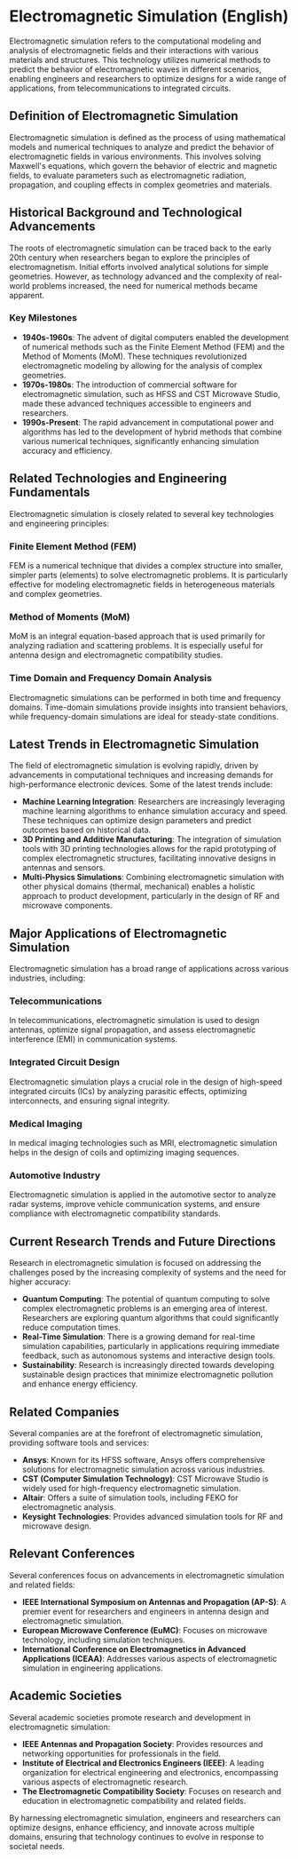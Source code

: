 # Electromagnetic Simulation (English)

Electromagnetic simulation refers to the computational modeling and analysis of electromagnetic fields and their interactions with various materials and structures. This technology utilizes numerical methods to predict the behavior of electromagnetic waves in different scenarios, enabling engineers and researchers to optimize designs for a wide range of applications, from telecommunications to integrated circuits.

## Definition of Electromagnetic Simulation

Electromagnetic simulation is defined as the process of using mathematical models and numerical techniques to analyze and predict the behavior of electromagnetic fields in various environments. This involves solving Maxwell's equations, which govern the behavior of electric and magnetic fields, to evaluate parameters such as electromagnetic radiation, propagation, and coupling effects in complex geometries and materials.

## Historical Background and Technological Advancements

The roots of electromagnetic simulation can be traced back to the early 20th century when researchers began to explore the principles of electromagnetism. Initial efforts involved analytical solutions for simple geometries. However, as technology advanced and the complexity of real-world problems increased, the need for numerical methods became apparent.

### Key Milestones

- **1940s-1960s**: The advent of digital computers enabled the development of numerical methods such as the Finite Element Method (FEM) and the Method of Moments (MoM). These techniques revolutionized electromagnetic modeling by allowing for the analysis of complex geometries.
- **1970s-1980s**: The introduction of commercial software for electromagnetic simulation, such as HFSS and CST Microwave Studio, made these advanced techniques accessible to engineers and researchers.
- **1990s-Present**: The rapid advancement in computational power and algorithms has led to the development of hybrid methods that combine various numerical techniques, significantly enhancing simulation accuracy and efficiency.

## Related Technologies and Engineering Fundamentals

Electromagnetic simulation is closely related to several key technologies and engineering principles:

### Finite Element Method (FEM)

FEM is a numerical technique that divides a complex structure into smaller, simpler parts (elements) to solve electromagnetic problems. It is particularly effective for modeling electromagnetic fields in heterogeneous materials and complex geometries.

### Method of Moments (MoM)

MoM is an integral equation-based approach that is used primarily for analyzing radiation and scattering problems. It is especially useful for antenna design and electromagnetic compatibility studies.

### Time Domain and Frequency Domain Analysis

Electromagnetic simulations can be performed in both time and frequency domains. Time-domain simulations provide insights into transient behaviors, while frequency-domain simulations are ideal for steady-state conditions.

## Latest Trends in Electromagnetic Simulation

The field of electromagnetic simulation is evolving rapidly, driven by advancements in computational techniques and increasing demands for high-performance electronic devices. Some of the latest trends include:

- **Machine Learning Integration**: Researchers are increasingly leveraging machine learning algorithms to enhance simulation accuracy and speed. These techniques can optimize design parameters and predict outcomes based on historical data.
- **3D Printing and Additive Manufacturing**: The integration of simulation tools with 3D printing technologies allows for the rapid prototyping of complex electromagnetic structures, facilitating innovative designs in antennas and sensors.
- **Multi-Physics Simulations**: Combining electromagnetic simulation with other physical domains (thermal, mechanical) enables a holistic approach to product development, particularly in the design of RF and microwave components.

## Major Applications of Electromagnetic Simulation

Electromagnetic simulation has a broad range of applications across various industries, including:

### Telecommunications

In telecommunications, electromagnetic simulation is used to design antennas, optimize signal propagation, and assess electromagnetic interference (EMI) in communication systems.

### Integrated Circuit Design

Electromagnetic simulation plays a crucial role in the design of high-speed integrated circuits (ICs) by analyzing parasitic effects, optimizing interconnects, and ensuring signal integrity.

### Medical Imaging

In medical imaging technologies such as MRI, electromagnetic simulation helps in the design of coils and optimizing imaging sequences.

### Automotive Industry

Electromagnetic simulation is applied in the automotive sector to analyze radar systems, improve vehicle communication systems, and ensure compliance with electromagnetic compatibility standards.

## Current Research Trends and Future Directions

Research in electromagnetic simulation is focused on addressing the challenges posed by the increasing complexity of systems and the need for higher accuracy:

- **Quantum Computing**: The potential of quantum computing to solve complex electromagnetic problems is an emerging area of interest. Researchers are exploring quantum algorithms that could significantly reduce computation times.
- **Real-Time Simulation**: There is a growing demand for real-time simulation capabilities, particularly in applications requiring immediate feedback, such as autonomous systems and interactive design tools.
- **Sustainability**: Research is increasingly directed towards developing sustainable design practices that minimize electromagnetic pollution and enhance energy efficiency.

## Related Companies

Several companies are at the forefront of electromagnetic simulation, providing software tools and services:

- **Ansys**: Known for its HFSS software, Ansys offers comprehensive solutions for electromagnetic simulation across various industries.
- **CST (Computer Simulation Technology)**: CST Microwave Studio is widely used for high-frequency electromagnetic simulation.
- **Altair**: Offers a suite of simulation tools, including FEKO for electromagnetic analysis.
- **Keysight Technologies**: Provides advanced simulation tools for RF and microwave design.

## Relevant Conferences

Several conferences focus on advancements in electromagnetic simulation and related fields:

- **IEEE International Symposium on Antennas and Propagation (AP-S)**: A premier event for researchers and engineers in antenna design and electromagnetic simulation.
- **European Microwave Conference (EuMC)**: Focuses on microwave technology, including simulation techniques.
- **International Conference on Electromagnetics in Advanced Applications (ICEAA)**: Addresses various aspects of electromagnetic simulation in engineering applications.

## Academic Societies

Several academic societies promote research and development in electromagnetic simulation:

- **IEEE Antennas and Propagation Society**: Provides resources and networking opportunities for professionals in the field.
- **Institute of Electrical and Electronics Engineers (IEEE)**: A leading organization for electrical engineering and electronics, encompassing various aspects of electromagnetic research.
- **The Electromagnetic Compatibility Society**: Focuses on research and education in electromagnetic compatibility and related fields.

By harnessing electromagnetic simulation, engineers and researchers can optimize designs, enhance efficiency, and innovate across multiple domains, ensuring that technology continues to evolve in response to societal needs.